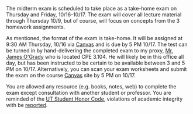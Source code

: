 <!--
.. title: Midterm exam scheduled
.. slug: midterm-exam-scheduled
.. date: 2014-10-07 14:15:06 UTC-05:00
.. tags: 
.. link: 
.. description: 
.. type: text
-->

The midterm exam is scheduled to take place as a take-home exam on Thursday 
and Friday, 10/16-10/17. The exam will cover all lecture material through 
Thursday 10/9, but of course, will focus on concepts from the 3 homework 
assignments.



As mentioned, the format of the exam is take-home.  It will be assigned at 
9:30 AM Thursday, 10/16 via [Canvas](https://utexas.instructure.com/courses/1119539) 
and is due by 5 PM 10/17.  The test can be turned in by hand-delivering the 
completed exam to my proxy, <a href="mailto:jogrady@gmail.com">Mr. James O'Grady</a> who is 
located CPE 3.104.  He will likely be in this office all day, but has been 
instructed to be certain to be available between 3 and 5 PM on 10/17. 
Alternatively, you can scan your exam worksheets and submit the exam on the 
course [Canvas](https://utexas.instructure.com/courses/1119539) site by 5 PM on 10/17.



You are allowed any resource (e.g. books, notes, web) to complete the exam except consultation with 
another student or professor.  You are reminded of the [UT Student Honor Code](http://www.utexas.edu/about-ut/mission-core-purpose-honor-code),
 violations of academic integrity with be [reported](http://deanofstudents.utexas.edu/sjs/acadint_reportingprocedures.php).
